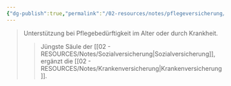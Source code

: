 ```yaml
---
{"dg-publish":true,"permalink":"/02-resources/notes/pflegeversicherung/","tags":["sozialversicherung/pflege"],"noteIcon":"","updated":"2025-08-28T17:46:01.000+02:00"}
---
```


>Unterstützung bei Pflegebedürftigkeit im Alter oder durch Krankheit.
>>Jüngste Säule der [[02 - RESOURCES/Notes/Sozialversicherung\|Sozialversicherung]], ergänzt die [[02 - RESOURCES/Notes/Krankenversicherung\|Krankenversicherung]].